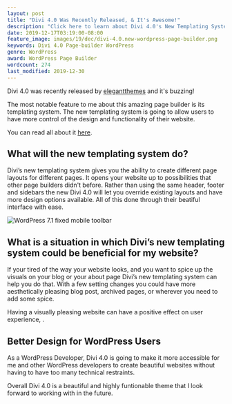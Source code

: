 ```yaml
---
layout: post
title: "Divi 4.0 Was Recently Released, & It's Awesome!"
description: "Click here to learn about Divi 4.0's New Templating System & More"
date: 2019-12-17T03:19:00-08:00
feature_image: images/19/dec/divi-4.0.new-wordpress-page-builder.png
keywords: Divi 4.0 Page-builder WordPress
genre: WordPress
award: WordPress Page Builder
wordcount: 274
last_modified: 2019-12-30
---
```



Divi 4.0 was recently released by [elegantthemes](https://www.elegantthemes.com/) and it's buzzing!

The most notable feature to me about this amazing page builder is its templating system.  The new templating system is going to allow users to have more control of the design and functionality of their website.

You can read all about it [here](https://www.elegantthemes.com/blog/theme-releases/divi-4).



## What will the new templating system do?
Divi’s new templating system gives you the ability to create different page layouts for different pages. It opens your website up to possibilities that other page builders didn't before. Rather than using the same header, footer and sidebars the new Divi 4.0 will let you override existing layouts and have more design options available. All of this done through their beatiful interface with ease.

![WordPress 7.1 fixed mobile toolbar](https://www.elegantthemes.com/blog/wp-content/uploads/2019/10/divi4-UI.jpg)


## What is a situation in which Divi’s new templating system could be beneficial for my website?
If your tired of the way your website looks, and you want to spice up the visuals on your blog or your about page Divi’s new templating system can help you do that.  With a few setting changes you could have more aesthetically pleasing blog post, archived pages, or wherever you need to add some spice.

Having a visually pleasing website can have a positive effect on user experience, .  

## Better Design for WordPress Users
As a WordPress Developer, Divi 4.0 is going to make it more accessible for me and other WordPress developers to create beautiful websites without having to have too many technical restraints.

Overall Divi 4.0 is a beautiful and highly funtionable theme that I look forward to working with in the future.